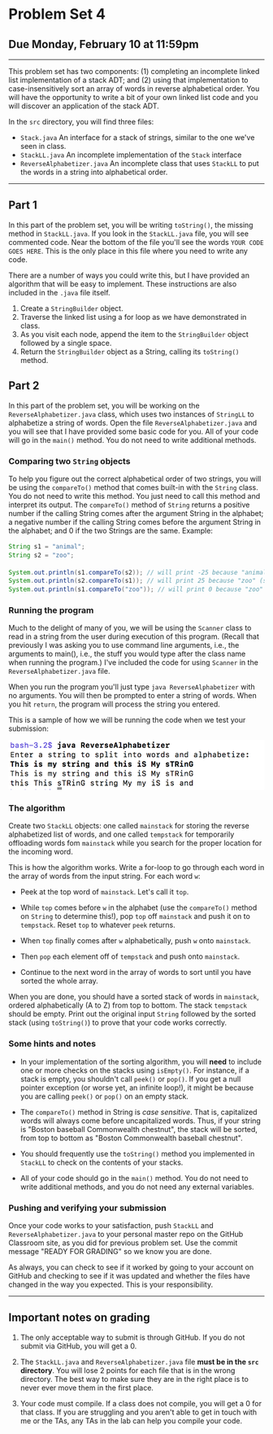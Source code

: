 # Problem Set 4
## Due Monday, February 10 at 11:59pm

---

This problem set has two components: (1) completing an incomplete linked list implementation of a stack ADT; and (2) using that implementation to case-insensitively sort an array of words in reverse alphabetical order. You will have the opportunity to write a bit of your own linked list code and you will discover an application of the stack ADT.

In the `src` directory, you will find three files:

* `Stack.java` An interface for a stack of strings, similar to the one we've seen in class.
* `StackLL.java` An incomplete implementation of the `Stack` interface
* `ReverseAlphabetizer.java` An incomplete class that uses `StackLL` to put the words in a string into alphabetical order.

---

## Part 1
In this part of the problem set, you will be writing `toString()`, the missing method in `StackLL.java`. If you look in the   `StackLL.java` file, you will see commented code. Near the bottom of the file you'll see the words `YOUR CODE GOES HERE`. This is the only place in this file where you need to write any code. 

There are a number of ways you could write this, but I have provided an algorithm that will be easy to implement. These instructions are also included in the `.java` file itself.

1. Create a `StringBuilder` object.
2. Traverse the linked list using a for loop as we have demonstrated in class.
3. As you visit each node, append the item to the `StringBuilder` object followed by a single space.
4. Return the `StringBuilder` object as a String, calling its `toString()` method.

## Part 2
In this part of the problem set, you will be working on the `ReverseAlphabetizer.java` class, which uses two instances of `StringLL` to alphabetize a string of words. Open the file `ReverseAlphabetizer.java` and you will see that I have provided some basic code for you. All of your code will go in the `main()` method. You do not need to write additional methods.

### Comparing two `String` objects
To help you figure out the correct alphabetical order of two strings, you will be using the `compareTo()` method that comes built-in with the `String` class. You do not need to write this method. You just need to call this method and interpret its output. The `compareTo()` method of `String` returns a positive number if the calling String comes after the argument String in the alphabet; a negative number if the calling String comes before the argument String in the alphabet; and 0 if the two Strings are the same. Example:

```java
String s1 = "animal";
String s2 = "zoo";

System.out.println(s1.compareTo(s2)); // will print -25 because "animal" (s1) comes before "zoo" (s2)
System.out.println(s2.compareTo(s1)); // will print 25 because "zoo" (s2) comes after "animal" (s1)
System.out.println(s1.compareTo("zoo")); // will print 0 because "zoo" (s1) is the same as "zoo"
 ```

### Running the program
Much to the delight of many of you, we will be using the  `Scanner` class to read in a string from the user during execution of this program. (Recall that previously I was asking you to use command line arguments, i.e., the arguments to main(), i.e., the stuff you would type after the class name when running the program.) I've included the code for using `Scanner` in the `ReverseAlphabetizer.java` file. 

When you run the program you'll just type `java ReverseAlphabetizer` with no arguments. You will then be prompted to enter a string of words. When you hit `return`, the program will process the string you entered.

This is a sample of how we will be running the code when we test your submission:

<img src="output.png" width="600"  />


### The algorithm
Create two `StackLL` objects: one called `mainstack` for storing the reverse alphabetized list of words, and one called `tempstack` for temporarily offloading words fom `mainstack` while you search for the proper location for the incoming word.

This is how the algorithm works. Write a for-loop to go through each word in the array of words from the input string. For each word `w`:

* Peek at the top word of `mainstack`. Let's call it `top`. 

* While `top` comes before `w` in the alphabet (use the `compareTo()` method on `String` to determine this!), pop `top` off `mainstack` and push it on to `tempstack`. Reset `top` to whatever `peek` returns.

* When `top` finally comes after `w` alphabetically, push `w` onto `mainstack`.

* Then `pop` each element off of `tempstack` and push onto `mainstack`.

* Continue to the next word in the array of words to sort until you have sorted the whole array.

When you are done, you should have a sorted stack of words in `mainstack`, ordered alphabetically (A to Z) from top to bottom. The stack `tempstack` should be empty. Print out the original input `String` followed by the sorted stack (using `toString()`) to prove that your code works correctly.


### Some hints and notes

* In your implementation of the sorting algorithm, you will **need** to include one or more checks on the stacks using `isEmpty()`. For instance, if a stack is empty, you shouldn't call `peek()` or `pop()`. If you get a null pointer exception (or worse yet, an infinite loop!), it might be because you are calling `peek()` or `pop()` on an empty stack.

* The `compareTo()` method in String is *case sensitive*. That is, capitalized words will always come before uncapitalized words. Thus, if your string is "Boston baseball Commonwealth chestnut", the stack will be sorted, from top to bottom as "Boston Commonwealth baseball chestnut".

* You should frequently use the `toString()` method you implemented in `StackLL` to check on the contents of your stacks.

* All of your code should go in the `main()` method. You do not need to write additional methods, and you do not need any external variables.

### Pushing and verifying your submission

Once your code works to your satisfaction, push `StackLL` and `ReverseAlphabetizer.java` to your personal master repo on the GitHub Classroom site, as you did for previous problem set. Use the commit message "READY FOR GRADING" so we know you are done. 

As always, you can check to see if it worked by going to your account on GitHub and checking to see if it was updated and whether the files have changed in the way you expected. This is your responsibility.

---

## Important notes on grading

1. The only acceptable way to submit is through GitHub. If you do not submit via GitHub, you will get a 0.

2. The `StackLL.java` and `ReverseAlphabetizer.java` file **must be in the `src` directory**. You will lose 2 points for each file that is in the wrong directory. The best way to make sure they are in the right place is to never ever move them in the first place.

3. Your code must compile. If a class does not compile, you will get a 0 for that class. If you are struggling and you aren't able to get in touch with me or the TAs, any TAs in the lab can help you compile your code.


